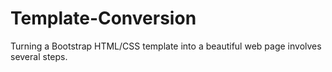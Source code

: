 # Template-Conversion
Turning a Bootstrap HTML/CSS template into a beautiful web page involves several steps.
